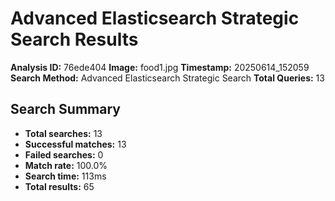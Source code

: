 # Advanced Elasticsearch Strategic Search Results

**Analysis ID:** 76ede404
**Image:** food1.jpg
**Timestamp:** 20250614_152059
**Search Method:** Advanced Elasticsearch Strategic Search
**Total Queries:** 13

## Search Summary

- **Total searches:** 13
- **Successful matches:** 13
- **Failed searches:** 0
- **Match rate:** 100.0%
- **Search time:** 113ms
- **Total results:** 65

